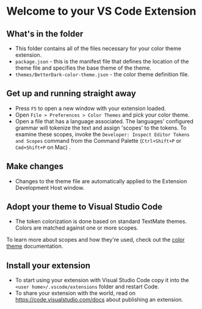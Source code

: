 # Welcome to your VS Code Extension

## What's in the folder

* This folder contains all of the files necessary for your color theme extension.
* `package.json` - this is the manifest file that defines the location of the theme file and specifies the base theme of the theme.
* `themes/BetterDark-color-theme.json` - the color theme definition file.

## Get up and running straight away

* Press `F5` to open a new window with your extension loaded.
* Open `File > Preferences > Color Themes` and pick your color theme.
* Open a file that has a language associated. The languages' configured grammar will tokenize the text and assign 'scopes' to the tokens. To examine these scopes, invoke the `Developer: Inspect Editor Tokens and Scopes` command from the Command Palette (`Ctrl+Shift+P` or `Cmd+Shift+P` on Mac) .

## Make changes

* Changes to the theme file are automatically applied to the Extension Development Host window.

## Adopt your theme to Visual Studio Code

* The token colorization is done based on standard TextMate themes. Colors are matched against one or more scopes.

To learn more about scopes and how they're used, check out the [color theme](https://code.visualstudio.com/api/extension-guides/color-theme) documentation.

## Install your extension

* To start using your extension with Visual Studio Code copy it into the `<user home>/.vscode/extensions` folder and restart Code.
* To share your extension with the world, read on https://code.visualstudio.com/docs about publishing an extension.
